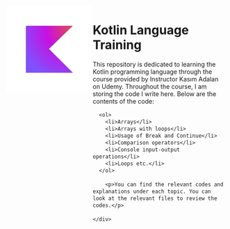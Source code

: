 <div style="display: flex;">
    <img src="./Kotlin.png" alt="Kotlin icon" width="200" height="200">
    <div>
        <h1>Kotlin Language Training</h1>
        <p>This repository is dedicated to learning the Kotlin programming language through the course provided by Instructor Kasım Adalan on Udemy. Throughout the course, I am storing the code I write here. Below are the contents of the code:</p>

      <ol>
        <li>Arrays</li>
        <li>Arrays with loops</li>
        <li>Usage of Break and Continue</li>
        <li>Comparison operators</li>
        <li>Console input-output operations</li>
        <li>Loops etc.</li>
      </ol>
        
        <p>You can find the relevant codes and explanations under each topic. You can look at the relevant files to review the codes.</p>
      
    </div>
</div>
